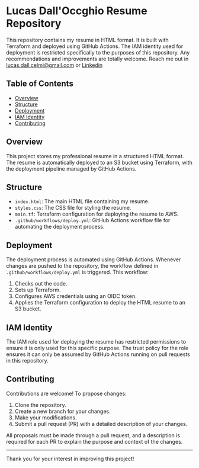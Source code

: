 # Lucas Dall'Occghio Resume Repository

This repository contains my resume in HTML format. It is built with Terraform and deployed using GitHub Actions. The IAM identity used for deployment is restricted specifically to the purposes of this repository.
Any recommendations and improvements are totally welcome. 
Reach me out in lucas.dall.celmi@gmail.com or [Linkedin](https://www.linkedin.com/in/lucas-dall-occhio/)

## Table of Contents
- [Overview](#overview)
- [Structure](#structure)
- [Deployment](#deployment)
- [IAM Identity](#iam-identity)
- [Contributing](#contributing)

## Overview
This project stores my professional resume in a structured HTML format. The resume is automatically deployed to an S3 bucket using Terraform, with the deployment pipeline managed by GitHub Actions.

## Structure
- `index.html`: The main HTML file containing my resume.
- `styles.css`: The CSS file for styling the resume.
- `main.tf`: Terraform configuration for deploying the resume to AWS.
- `.github/workflows/deploy.yml`: GitHub Actions workflow file for automating the deployment process.

## Deployment
The deployment process is automated using GitHub Actions. Whenever changes are pushed to the repository, the workflow defined in `.github/workflows/deploy.yml` is triggered. This workflow:
1. Checks out the code.
2. Sets up Terraform.
3. Configures AWS credentials using an OIDC token.
4. Applies the Terraform configuration to deploy the HTML resume to an S3 bucket.

## IAM Identity
The IAM role used for deploying the resume has restricted permissions to ensure it is only used for this specific purpose. The trust policy for the role ensures it can only be assumed by GitHub Actions running on pull requests in this repository.

## Contributing
Contributions are welcome! To propose changes:
1. Clone the repository.
2. Create a new branch for your changes.
3. Make your modifications.
4. Submit a pull request (PR) with a detailed description of your changes.

All proposals must be made through a pull request, and a description is required for each PR to explain the purpose and context of the changes.

---

Thank you for your interest in improving this project!
